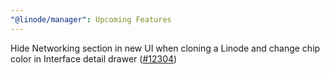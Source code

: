 ```yaml
---
"@linode/manager": Upcoming Features
---
```


Hide Networking section in new UI when cloning a Linode and change chip color in Interface detail drawer ([#12304](https://github.com/linode/manager/pull/12304))
